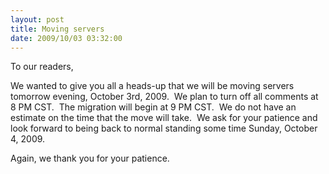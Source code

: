 ```yaml
---
layout: post
title: Moving servers
date: 2009/10/03 03:32:00
---
```



To our readers,

We wanted to give you all a heads-up that we will be moving servers tomorrow evening, October 3rd, 2009.  We plan to turn off all comments at 8 PM CST.  The migration will begin at 9 PM CST.  We do not have an estimate on the time that the move will take.  We ask for your patience and look forward to being back to normal standing some time Sunday, October 4, 2009.

Again, we thank you for your patience.

